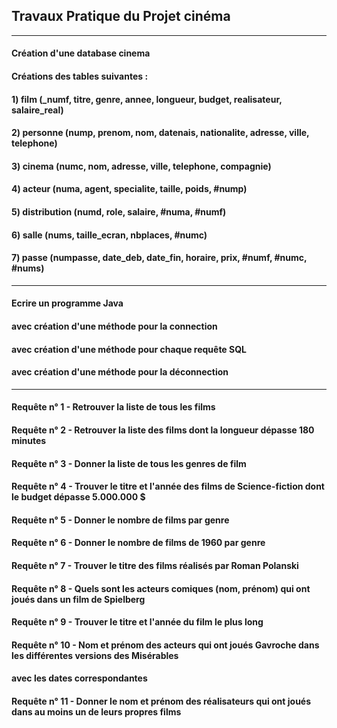 ## Travaux Pratique du Projet cinéma
-------------------------------
#### Création d'une database cinema

#### Créations des tables suivantes :

#### 1) film (_numf, titre, genre, annee, longueur, budget, realisateur, salaire_real)
#### 2) personne (nump, prenom, nom, datenais, nationalite, adresse, ville, telephone)
#### 3) cinema (numc, nom, adresse, ville, telephone, compagnie)
#### 4) acteur (numa, agent, specialite, taille, poids, #nump)
#### 5) distribution (numd, role, salaire, #numa, #numf)
#### 6) salle (nums, taille_ecran, nbplaces, #numc)
#### 7) passe (numpasse, date_deb, date_fin, horaire, prix, #numf, #numc, #nums)
-------------------------------
#### Ecrire un programme Java
#### avec création d'une méthode pour la connection
#### avec création d'une méthode pour chaque requête SQL
#### avec création d'une méthode pour la déconnection
-------------------------------
#### Requête n° 1 - Retrouver la liste de tous les films
#### Requête n° 2 - Retrouver la liste des films dont la longueur dépasse 180 minutes
#### Requête n° 3 - Donner la liste de tous les genres de film
#### Requête n° 4 - Trouver le titre et l'année des films de Science-fiction dont le budget dépasse 5.000.000 $
#### Requête n° 5 - Donner le nombre de films par genre
#### Requête n° 6 - Donner le nombre de films de 1960 par genre
#### Requête n° 7 - Trouver le titre des films réalisés par Roman Polanski
#### Requête n° 8 - Quels sont les acteurs comiques (nom, prénom) qui ont joués dans un film de Spielberg
#### Requête n° 9 - Trouver le titre et l'année du film le plus long
#### Requête n° 10 - Nom et prénom des acteurs qui ont joués Gavroche dans les différentes versions des Misérables
####                 avec les dates correspondantes
#### Requête n° 11 - Donner le nom et prénom des réalisateurs qui ont joués dans au moins un de leurs propres films
